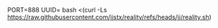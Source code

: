 PORT=888 UUID= bash <(curl -Ls https://raw.githubusercontent.com/jjstx/reality/refs/heads/jj/reality.sh)
